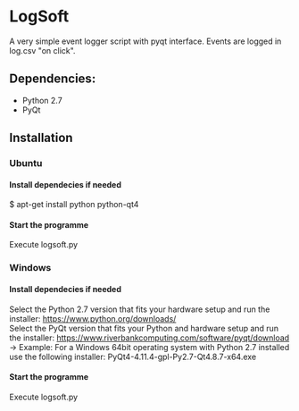 # LogSoft
A very simple event logger script with pyqt interface. Events are logged in log.csv "on click".

## Dependencies:
- Python 2.7
- PyQt

## Installation 
### Ubuntu
#### Install dependecies if needed
$ apt-get install python python-qt4
#### Start the programme
Execute logsoft.py

### Windows
#### Install dependecies if needed
Select the Python 2.7 version that fits your hardware setup and run the installer: https://www.python.org/downloads/  
Select the PyQt version that fits your Python and hardware setup and run the installer: https://www.riverbankcomputing.com/software/pyqt/download    
-> Example: For a Windows 64bit operating system with Python 2.7 installed use the following installer: PyQt4-4.11.4-gpl-Py2.7-Qt4.8.7-x64.exe  
#### Start the programme
Execute logsoft.py
